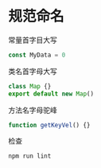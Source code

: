 # 规范命名

常量首字目大写

```js
const MyData = 0
```

类名首字母大写

```js
class Map {}
export default new Map()
```

方法名字母驼峰

```js
function getKeyVel() {}
```

检查

```shell
npm run lint
```
